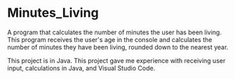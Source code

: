 # Minutes_Living

A program that calculates the number of minutes the user has been living. This program receives the user's age in the console and calculates the number of minutes they have been living, rounded down to the nearest year.

This project is in Java. This project gave me experience with receiving user input, calculations in Java, and Visual Studio Code.
